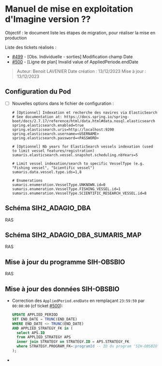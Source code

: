 # Manuel de mise en exploitation d'Imagine version ??

Objectif : le document liste les étapes de migration, pour réaliser la mise en production

Liste des tickets réalisés : 
- [#499](https://gitlab.ifremer.fr/sih-public/sumaris/sumaris-app/-/issues/499) - [Obs. Individuelle - sorties] Modification champ Date
- [#500](https://gitlab.ifremer.fr/sih-public/sumaris/sumaris-app/-/issues/500) - [Ligne de plan] Invalid value of AppliedPeriode.endDate

> Auteur: Benoit LAVENIER
> Date création : 13/12/2023
> Mise à jour : 13/12/2023

## Configuration du Pod

- [ ] Nouvelles options dans le fichier de configuration :
  ```properties  
  # [Optionnel] Indexation et recherche des navires via ElasticSearch
  # See documentation at: https://docs.spring.io/spring-boot/docs/2.7.17/reference/html/data.html#data.nosql.elasticsearch
  spring.elasticsearch.enabled=true
  spring.elasticsearch.uris=http://localhost:9200
  spring.elasticsearch.username=<USERNAME>
  spring.elasticsearch.password=<PASSWORD>
  
  # [Optionnel] Nb years for ElasticSearch vessels indexation (used to limit vessel features/registration) 
  sumaris.elasticsearch.vessel.snapshot.scheduling.nbYears=5
  
  # Limit vessel indexation/search to specific VesselType (e.g. "Fishing vessel", "Scientific vessel")
  sumaris.data.vessel.type.ids=1,8
  
  # Enumerations
  sumaris.enumeration.VesselType.UNKNOWN.id=0
  sumaris.enumeration.VesselType.FISHING_VESSEL.id=1
  sumaris.enumeration.VesselType.SCIENTIFIC_RESEARCH_VESSEL.id=8
  ```

## Schéma SIH2_ADAGIO_DBA

RAS

## Schéma SIH2_ADAGIO_DBA_SUMARIS_MAP

RAS
  
## Mise à jour du programme SIH-OBSBIO

RAS


## Mise à jour des données SIH-OBSBIO

- Correction des `AppliedPeriod.endDate` en remplaçant `23:59:59` par `00:00:00` (cf ticket [#500](https://gitlab.ifremer.fr/sih-public/sumaris/sumaris-app/-/issues/500)): 
  ```sql
  UPDATE APPLIED_PERIOD
  SET END_DATE = TRUNC(END_DATE)
  WHERE END_DATE <> TRUNC(END_DATE)
  AND APPLIED_STRATEGY_FK in (
    select APS.ID 
    from APPLIED_STRATEGY APS 
    inner join STRATEGY on STRATEGY.ID = APS.STRATEGY_FK 
    where STRATEGY.PROGRAM_FK=:programId -- ID du program 'SIH-OBSBIO'
  );
- ``` 